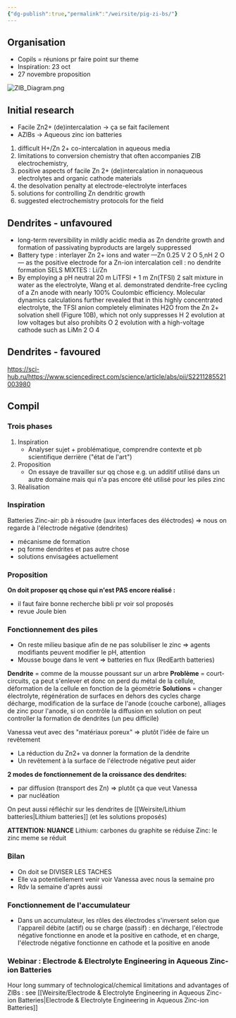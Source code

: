 ```yaml
---
{"dg-publish":true,"permalink":"/weirsite/pig-zi-bs/"}
---
```


## Organisation
- Copils = réunions pr faire point sur theme
- Inspiration: 23 oct
- 27 novembre proposition

![ZIB_Diagram.png](/img/user/ZIB_Diagram.png)
## Initial research
- Facile Zn2+ (de)intercalation -> ça se fait facilement
- AZIBs -> Aqueous zinc ion batteries

1) difficult H+/Zn 2+ co-intercalation in aqueous media
2) limitations to conversion chemistry that often accompanies ZIB electrochemistry,
3) positive aspects of facile Zn 2+ (de)intercalation in nonaqueous electrolytes and organic cathode materials
4) the desolvation penalty at electrode-electrolyte interfaces
5) solutions for controlling Zn dendritic growth
6) suggested electrochemistry protocols for the field

## Dendrites - unfavoured
- long-term reversibility in mildly acidic media as Zn dendrite growth and formation of passivating byproducts are largely suppressed
- Battery type : interlayer Zn 2+ ions and water —Zn 0.25 V 2 O 5,nH 2 O— as the positive electrode for a Zn-ion intercalation cell : no dendrite formation
SELS MIXTES : Li/Zn
- By employing a pH neutral 20 m LiTFSI + 1 m Zn(TFSI) 2 salt mixture in water as the electrolyte, Wang et al. demonstrated dendrite-free cycling of a Zn anode with nearly 100% Coulombic efficiency. Molecular dynamics calculations further revealed that in this highly concentrated electrolyte, the TFSI anion completely eliminates H2O from the Zn 2+ solvation shell (Figure 10B), which not only suppresses H 2 evolution at low voltages but also prohibits O 2 evolution with a high-voltage cathode such as LiMn 2 O 4


## Dendrites - favoured

https://sci-hub.ru/https://www.sciencedirect.com/science/article/abs/pii/S2211285521003980
## Compil

### Trois phases
1) Inspiration
	- Analyser sujet + problématique, comprendre contexte et pb scientifique derrière ("état de l'art")
2) Proposition
	- On essaye de travailler sur qq chose e.g. un additif utilisé dans un autre domaine mais qui n'a pas encore été utilisé pour les piles zinc
3) Réalisation

### Inspiration
Batteries Zinc-air: pb à résoudre (aux interfaces des éléctrodes) => nous on regarde à l'électrode négative (dendrites)
- mécanisme de formation
- pq forme dendrites et pas autre chose
- solutions envisagées actuellement

### Proposition
**On doit proposer qq chose qui n'est PAS encore réalisé :**
- il faut faire bonne recherche bibli pr voir sol proposés
- revue Joule bien

### Fonctionnement des piles
- On reste milieu basique afin de ne pas solubiliser le zinc => agents modifiants peuvent modifier le pH, attention
- Mousse bouge dans le vent => batteries en flux (RedEarth batteries)

**Dendrite** = comme de la mousse poussant sur un arbre
**Problème** = court-circuits, ça peut s'enlever et donc on perd du métal de la cellule, déformation de la cellule en fonction de la géométrie
**Solutions** = changer électrolyte, régénération de surfaces en dehors des cycles charge décharge, modification de la surface de l'anode (couche carbone), alliages de zinc pour l'anode, si on contrôle la diffusion en solution on peut controller la formation de dendrites (un peu difficile)

Vanessa veut avec des "matériaux poreux" => plutôt l'idée de faire un revêtement
- La réduction du Zn2+ va donner la formation de la dendrite
- Un revêtement à la surface de l'électrode négative peut aider

**2 modes de fonctionnement de la croissance des dendrites:**
- par diffusion (transport des Zn) => plutôt ça que veut Vanessa
- par nucléation

On peut aussi réfléchir sur les dendrites de [[Weirsite/Lithium batteries\|Lithium batteries]] (et les solutions proposés)

**ATTENTION: NUANCE**
Lithium: carbones du graphite se réduise
Zinc: le zinc meme se réduit

### Bilan
- On doit se DIVISER LES TACHES
- Elle va potentiellement venir voir Vanessa avec nous la semaine pro
- Rdv la semaine d'après aussi

### Fonctionnement de l'accumulateur
- Dans un accumulateur, les rôles des électrodes s'inversent selon que l'appareil débite (actif) ou se charge (passif) : en décharge, l'électrode négative fonctionne en anode et la positive en cathode, et en charge, l'électrode négative fonctionne en cathode et la positive en anode

### Webinar : Electrode & Electrolyte Engineering in Aqueous Zinc-ion Batteries
Hour long summary of technological/chemical limitations and advantages of ZIBs : see [[Weirsite/Electrode & Electrolyte Engineering in Aqueous Zinc-ion Batteries\|Electrode & Electrolyte Engineering in Aqueous Zinc-ion Batteries]]
